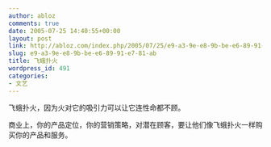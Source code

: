 ```yaml
---
author: abloz
comments: true
date: 2005-07-25 14:40:55+00:00
layout: post
link: http://abloz.com/index.php/2005/07/25/e9-a3-9e-e8-9b-be-e6-89-91-e7-81-ab/
slug: e9-a3-9e-e8-9b-be-e6-89-91-e7-81-ab
title: 飞蛾扑火
wordpress_id: 491
categories:
- 文艺
---
```


飞蛾扑火，因为火对它的吸引力可以让它连性命都不顾。




商业上，你的产品定位，你的营销策略，对潜在顾客，要让他们像飞蛾扑火一样购买你的产品和服务。
